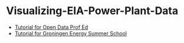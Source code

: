 # Visualizing-EIA-Power-Plant-Data

* [Tutorial for Open Data Prof Ed](https://cbdavis.github.io/Visualizing-EIA-Power-Plant-Data/OpenDataProfEd.html)
* [Tutorial for Groningen Energy Summer School](https://cbdavis.github.io/Visualizing-EIA-Power-Plant-Data/GroningenEnergySummerSchool.html)
